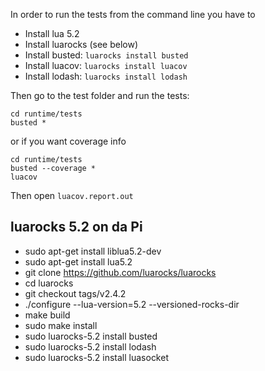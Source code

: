 In order to run the tests from the command line you have to

* Install lua 5.2
* Install luarocks (see below)
* Install busted: `luarocks install busted`
* Install luacov: `luarocks install luacov`
* Install lodash: `luarocks install lodash`

Then go to the test folder and run the tests:

```
cd runtime/tests
busted *
```

or if you want coverage info

```
cd runtime/tests
busted --coverage *
luacov
```

Then open `luacov.report.out`


## luarocks 5.2 on da Pi

* sudo apt-get install liblua5.2-dev
* sudo apt-get install lua5.2
* git clone https://github.com/luarocks/luarocks
* cd luarocks
* git checkout tags/v2.4.2
* ./configure --lua-version=5.2 --versioned-rocks-dir
* make build
* sudo make install
* sudo luarocks-5.2 install busted
* sudo luarocks-5.2 install lodash
* sudo luarocks-5.2 install luasocket